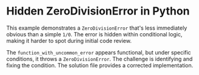 # Hidden ZeroDivisionError in Python

This example demonstrates a `ZeroDivisionError` that's less immediately obvious than a simple `1/0`. The error is hidden within conditional logic, making it harder to spot during initial code review.

The `function_with_uncommon_error` appears functional, but under specific conditions, it throws a `ZeroDivisionError`.  The challenge is identifying and fixing the condition. The solution file provides a corrected implementation.